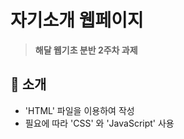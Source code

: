 # 자기소개 웹페이지


 > **해달 웹기초 분반 2주차 과제**




## 🦖 소개
- 'HTML' 파일을 이용하여 작성
- 필요에 따라 'CSS' 와 'JavaScript' 사용 

